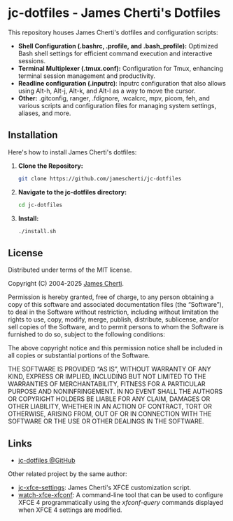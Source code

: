 # jc-dotfiles - James Cherti's Dotfiles

This repository houses James Cherti's dotfiles and configuration scripts:
* **Shell Configuration (.bashrc, .profile, and .bash_profile):** Optimized Bash shell settings for efficient command execution and interactive sessions.
* **Terminal Multiplexer (.tmux.conf):** Configuration for Tmux, enhancing terminal session management and productivity.
* **Readline configuration (.inputrc)**: Inputrc configuration that also allows using Alt-h, Alt-j, Alt-k, and Alt-l as a way to move the cursor.
* **Other:** .gitconfig, ranger, .fdignore, .wcalcrc, mpv, picom, feh, and various scripts and configuration files for managing system settings, aliases, and more.

## Installation

Here's how to install James Cherti's dotfiles:

1. **Clone the Repository:**

   ```bash
   git clone https://github.com/jamescherti/jc-dotfiles
   ```

2. **Navigate to the jc-dotfiles directory:**

   ```bash
   cd jc-dotfiles
   ```

3. **Install:**

   ```bash
   ./install.sh
   ```

## License

Distributed under terms of the MIT license.

Copyright (C) 2004-2025 [James Cherti](https://www.jamescherti.com).

Permission is hereby granted, free of charge, to any person obtaining a copy of
this software and associated documentation files (the “Software”), to deal in
the Software without restriction, including without limitation the rights to
use, copy, modify, merge, publish, distribute, sublicense, and/or sell copies of
the Software, and to permit persons to whom the Software is furnished to do so,
subject to the following conditions:

The above copyright notice and this permission notice shall be included in all
copies or substantial portions of the Software.

THE SOFTWARE IS PROVIDED “AS IS”, WITHOUT WARRANTY OF ANY KIND, EXPRESS OR
IMPLIED, INCLUDING BUT NOT LIMITED TO THE WARRANTIES OF MERCHANTABILITY, FITNESS
FOR A PARTICULAR PURPOSE AND NONINFRINGEMENT. IN NO EVENT SHALL THE AUTHORS OR
COPYRIGHT HOLDERS BE LIABLE FOR ANY CLAIM, DAMAGES OR OTHER LIABILITY, WHETHER
IN AN ACTION OF CONTRACT, TORT OR OTHERWISE, ARISING FROM, OUT OF OR IN
CONNECTION WITH THE SOFTWARE OR THE USE OR OTHER DEALINGS IN THE SOFTWARE.

## Links

- [jc-dotfiles @GitHub](https://github.com/jamescherti/jc-dotfiles)

Other related project by the same author:
- [jc-xfce-settings](https://github.com/jamescherti/jc-xfce-settings): James Cherti's XFCE customization script.
- [watch-xfce-xfconf](https://github.com/jamescherti/watch-xfce-xfconf/): A command-line tool that can be used to configure XFCE 4 programmatically using the *xfconf-query* commands displayed when XFCE 4 settings are modified.
